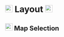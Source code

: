 # <img src="https://raw.githubusercontent.com/Risingson/eedocs/master/docs/images/Map-100_off.png" width="24" height="24" style="opacity:0.8;">  Layout <img src="https://raw.githubusercontent.com/Risingson/eedocs/master/docs/images/Map-100_off.png" width="24" height="24" style="opacity:0.8;"> 

## <img src="https://raw.githubusercontent.com/Risingson/eedocs/master/docs/images/Map-100_off.png" width="24" height="24" style="opacity:0.8;"> Map Selection 

<!--stackedit_data:
eyJoaXN0b3J5IjpbOTE4NTM0NDc0LDE0NTk0ODEzMjYsLTEyNT
Q4MjE3MjddfQ==
-->